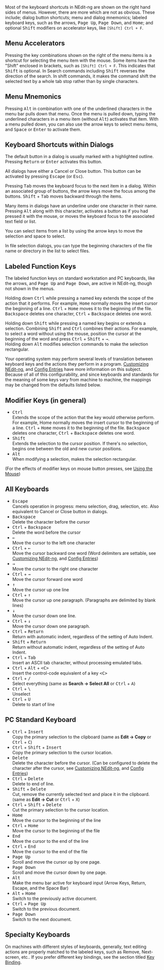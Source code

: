 
Most of the keyboard shortcuts in NEdit-ng are shown on the right hand
sides of menus. However, there are more which are not as obvious. 
These include; dialog button shortcuts; menu and dialog mnemonics; 
labeled keyboard keys, such as the arrows, <kbd>Page Up</kbd>, <kbd>Page Down</kbd>, and <kbd>Home</kbd>; 
and optional <kbd>Shift</kbd> modifiers on accelerator keys, 
like `[Shift] Ctrl + F`.

## Menu Accelerators

Pressing the key combinations shown on the right of the menu items is a
shortcut for selecting the menu item with the mouse. Some items have the
"Shift" enclosed in brackets, such as `[Shift] Ctrl + F`. This
indicates that <kbd>Shift</kbd> is optional. In Search commands including 
<kbd>Shift</kbd> reverses the direction of the search. In shift commands,
it makes the command shift the selected text by a whole tab stop rather
than by single characters.

## Menu Mnemonics

Pressing <kbd>Alt</kbd> in combination with one of the underlined
characters in the menu bar pulls down that menu. Once the menu is pulled
down, typing the underlined characters in a menu item (without <kbd>Alt</kbd>) 
activates that item. With a menu pulled down, you can also use the
arrow keys to select menu items, and <kbd>Space</kbd> or <kbd>Enter</kbd> 
to activate them.

## Keyboard Shortcuts within Dialogs

The default button in a dialog is usually marked with a highlighted outline.
Pressing <kbd>Return</kbd> or <kbd>Enter</kbd> activates this button.

All dialogs have either a Cancel or Close button. This button can be
activated by pressing <kbd>Escape</kbd> (or <kbd>Esc</kbd>).

Pressing <kbd>Tab</kbd> moves the keyboard focus to the next item in a
dialog. Within an associated group of buttons, the arrow keys move the
focus among the buttons. <kbd>Shift</kbd> + <kbd>Tab</kbd> moves backward through the items.

Many items in dialogs have an underline under one character in their
name. Pressing <kbd>Alt</kbd> along with this character, activates a button
as if you had pressed it with the mouse, or moves the keyboard focus to
the associated text field or list.

You can select items from a list by using the arrow keys to move the
selection and space to select.

In file selection dialogs, you can type the beginning characters of the
file name or directory in the list to select files.

## Labeled Function Keys

The labeled function keys on standard workstation and PC keyboards, like
the arrows, and <kbd>Page Up</kbd> and <kbd>Page Down</kbd>, are active 
in NEdit-ng, though not shown in the menus.

Holding down <kbd>Ctrl</kbd> while pressing a named key extends the scope
of the action that it performs. For example, <kbd>Home</kbd> normally moves the
insert cursor the beginning of a line. <kbd>Ctrl</kbd> + <kbd>Home</kbd> moves it to the
beginning of the file. <kbd>Backspace</kbd> deletes one character, <kbd>Ctrl</kbd> + <kbd>Backspace</kbd>
deletes one word.

Holding down <kbd>Shift</kbd> while pressing a named key begins or extends
a selection. Combining <kbd>Shift</kbd> and <kbd>Ctrl</kbd> combines their
actions. For example, to select a word without using the mouse, position
the cursor at the beginning of the word and press <kbd>Ctrl</kbd> + <kbd>Shift</kbd> + <kbd>&#8594;</kbd>.  
Holding down <kbd>Alt</kbd> modifies selection commands to make the selection rectangular.

Your operating system may perform several levels of translation between
keyboard keys and the actions they perform in a program. 
[Customizing NEdit-ng](28.md), and [Config Entries](30.md) 
have more information on this subject. Because of all of this
configurability, and since keyboards and standards for the meaning of
some keys vary from machine to machine, the mappings may be changed from
the defaults listed below.

## Modifier Keys (in general)

  - <kbd>Ctrl</kbd>  
    Extends the scope of the action that the key would otherwise
    perform. For example, Home normally moves the insert cursor to the
    beginning of a line. <kbd>Ctrl</kbd> + <kbd>Home</kbd> moves it to the beginning of the
    file. <kbd>Backspace</kbd> deletes one character, <kbd>Ctrl</kbd> + <kbd>Backspace</kbd> deletes one
    word.
  - <kbd>Shift</kbd>  
    Extends the selection to the cursor position. If there's no
    selection, begins one between the old and new cursor positions.
  - <kbd>Alt</kbd>  
    When modifying a selection, makes the selection rectangular.

(For the effects of modifier keys on mouse button presses, see [Using the Mouse](05.md))

## All Keyboards

  - <kbd>Escape</kbd>  
    Cancels operation in progress: menu selection, drag, selection, etc.
    Also equivalent to Cancel or Close button in dialogs.
  - <kbd>Backspace</kbd>  
    Delete the character before the cursor
  - <kbd>Ctrl</kbd> + <kbd>Backspace</kbd>  
    Delete the word before the cursor
  - <kbd>&#8592;</kbd>  
    Move the cursor to the left one character
  - <kbd>Ctrl</kbd> + <kbd>&#8592;</kbd>  
    Move the cursor backward one word (Word delimiters are settable, see
    [Customizing NEdit-ng](28.md), and [Config Entries](30.md))
  - <kbd>&#8594;</kbd>  
    Move the cursor to the right one character
  - <kbd>Ctrl</kbd> + <kbd>&#8594;</kbd>  
    Move the cursor forward one word
  - <kbd>&#8593;</kbd>  
    Move the cursor up one line
  - <kbd>Ctrl</kbd> + <kbd>&#8593;</kbd>  
    Move the cursor up one paragraph. (Paragraphs are delimited by blank
    lines)
  - <kbd>&#8595;</kbd>  
    Move the cursor down one line.
  - <kbd>Ctrl</kbd> + <kbd>&#8595;</kbd>  
    Move the cursor down one paragraph.
  - <kbd>Ctrl</kbd> + <kbd>Return</kbd>  
    Return with automatic indent, regardless of the setting of Auto
    Indent.
  - <kbd>Shift</kbd> + <kbd>Return</kbd>  
    Return without automatic indent, regardless of the setting of Auto
    Indent.
  - <kbd>Ctrl</kbd> + <kbd>Tab</kbd>  
    Insert an ASCII tab character, without processing emulated tabs.
  - <kbd>Ctrl</kbd> + <kbd>Alt</kbd> + <kbd>&lt;C&gt;</kbd>  
    Insert the control-code equivalent of a key <kbd>&lt;C&gt;</kbd>
  - <kbd>Ctrl</kbd> + <kbd>/</kbd>  
    Select everything (same as **Search &rarr; Select All** or <kbd>Ctrl</kbd> + <kbd>A</kbd>)
  - <kbd>Ctrl</kbd> + <kbd>\\</kbd>  
    Unselect
  - <kbd>Ctrl</kbd> + <kbd>U</kbd>  
    Delete to start of line

## PC Standard Keyboard

  - <kbd>Ctrl</kbd> + <kbd>Insert</kbd>  
    Copy the primary selection to the clipboard (same as **Edit &rarr; Copy** or <kbd>Ctrl</kbd> + <kbd>C</kbd>)
  - <kbd>Ctrl</kbd> + <kbd>Shift</kbd> + <kbd>Insert</kbd>  
    Copy the primary selection to the cursor location.
  - <kbd>Delete</kbd>  
    Delete the character before the cursor. (Can be configured to delete
    the character after the cursor, see [Customizing NEdit-ng](28.md),
    and [Config Entries](30.md))
  - <kbd>Ctrl</kbd> + <kbd>Delete</kbd>  
    Delete to end of line.
  - <kbd>Shift</kbd> + <kbd>Delete</kbd>  
    Cut, remove the currently selected text and place it in the
    clipboard. (same as **Edit &rarr; Cut** or <kbd>Ctrl</kbd> + <kbd>X</kbd>)
  - <kbd>Ctrl</kbd> + <kbd>Shift</kbd> + <kbd>Delete</kbd>  
    Cut the primary selection to the cursor location.
  - <kbd>Home</kbd>  
    Move the cursor to the beginning of the line
  - <kbd>Ctrl</kbd> + <kbd>Home</kbd>  
    Move the cursor to the beginning of the file
  - <kbd>End</kbd>  
    Move the cursor to the end of the line
  - <kbd>Ctrl</kbd> + <kbd>End</kbd>  
    Move the cursor to the end of the file
  - <kbd>Page Up</kbd>  
    Scroll and move the cursor up by one page.
  - <kbd>Page Down</kbd>  
    Scroll and move the cursor down by one page.
  - <kbd>Alt</kbd>  
    Make the menu bar active for keyboard input (Arrow Keys, Return,
    Escape, and the Space Bar)
  - <kbd>Alt</kbd> + <kbd>Home</kbd>  
    Switch to the previously active document.
  - <kbd>Ctrl</kbd> + <kbd>Page Up</kbd>  
    Switch to the previous document.
  - <kbd>Page Down</kbd>  
    Switch to the next document.

## Specialty Keyboards

On machines with different styles of keyboards, generally, text editing
actions are properly matched to the labeled keys, such as Remove,
Next-screen, etc.. If you prefer different key bindings, see the section
titled [Key Binding](31.md).
